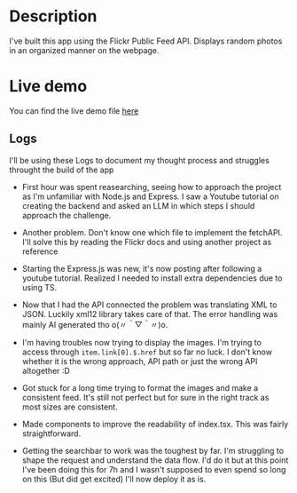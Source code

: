 
# Description
I've built this app using the Flickr Public Feed API. Displays random photos in an organized manner on the webpage.

# Live demo
You can find the live demo file [here](URL)

## Logs

I'll be using these Logs to document my thought process and struggles throught the build of the app


- First hour was spent reasearching, seeing how to approach the project as I'm unfamiliar with Node.js and Express.
  I saw a Youtube tutorial on creating the backend and asked an LLM in which steps I should approach the challenge.

- Another problem. Don't know one which file to implement the fetchAPI. I'll solve this by reading the Flickr docs and using another project as reference

- Starting the Express.js was new, it's now posting after following a youtube tutorial. Realized I needed to install extra dependencies due to using TS.

- Now that I had the API connected the problem was translating XML to JSON. Luckily xml12 library takes care of that. The error handling was mainly AI generated tho  o(〃＾▽＾〃)o.

- I'm having troubles now trying to display the images. I'm trying to access through `item.link[0].$.href` but so far no luck. I don't know whether it is the wrong approach, API path or just the wrong API altogether :D

- Got stuck for a long time trying to format the images and make a consistent feed. It's still not perfect but for sure in the right track as most sizes are consistent.

- Made components to improve the readability of index.tsx. This was fairly straightforward.

- Getting the searchbar to work was the toughest by far. I'm struggling to shape the request and understand the data flow. I'd do it but at this point I've been doing this for 7h and I wasn't supposed to even spend so long on this (But did get excited)
I'll now deploy it as is.
